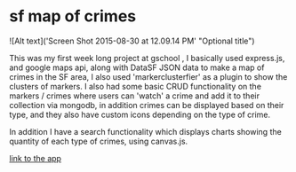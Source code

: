 # sf map of crimes

![Alt text]('Screen Shot 2015-08-30 at 12.09.14 PM' "Optional title")


This was my first week long project at gschool ,  I basically used express.js, and google maps api, along with DataSF JSON data to make a map of crimes in the SF area, I also used 'markerclusterfier' as a plugin to show the clusters of markers. I also had some basic CRUD functionality on the markers / crimes where users can 'watch' a crime and add it to their collection via mongodb, in addition crimes can be displayed based on their type, and they also have custom icons depending on the type of crime. 

In addition I have a search functionality which displays charts showing the quantity of each type of crimes, using canvas.js. 

[link to the app](http://crime-map.herokuapp.com/)
